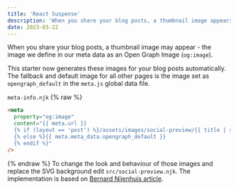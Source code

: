 ```yaml
---
title: 'React Suspense'
description: 'When you share your blog posts, a thumbnail image appears - the image we define as an Open Graph Image. This starter generates these images for your blog posts automatically.'
date: 2023-03-22
---
```


When you share your blog posts, a thumbnail image may appear - the image we define in our meta data as an Open Graph Image (`og:image`).

This starter now generates these images for your blog posts automatically.
The fallback and default image for all other pages is the image set as `opengraph_default` in the `meta.js` global data file.

`meta-info.njk`
{% raw %}

```html
<meta
  property="og:image"
  content="{{ meta.url }}
  {% if (layout == 'post') %}/assets/images/social-preview/{{ title | slugify }}-preview.jpeg
  {% else %}{{ meta.meta_data.opengraph_default }}
  {% endif %}"
/>
```

{% endraw %}
To change the look and behaviour of those images and replace the SVG background edit `src/social-preview.njk`. The implementation is based on [Bernard Nijenhuis article](https://bnijenhuis.nl/notes/automatically-generate-open-graph-images-in-eleventy/).
